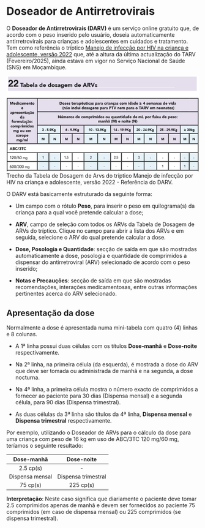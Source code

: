 # Doseador de Antirretrovirais

O **Doseador de Antirretrovirais (DARV)** é um serviço online gratuito que, de acordo com o peso inserido pelo usuário, doseia automaticamente antirretrovirais para crianças e adolescentes em cuidados e tratamento. Tem como referência o tríptico [Manejo de infecção por HIV na criança e adolescente, versão 2022](bibliografia/triptico-manejo-de-infeccao-por-hiv-na-crianca-e-adolescente-versao-2022.pdf) que, até a altura da última actualização do TARV (Fevereiro/2025), ainda estava em vigor no Serviço Nacional de Saúde (SNS) em Moçambique.

![Trecho da Tabela de Dosagem de Arvs do tríptico Manejo de infecção por HIV na criança e adolescente, versão 2022.](imagens/tabela-de-dosagem-de-arvs.png)
Trecho da Tabela de Dosagem de Arvs do tríptico Manejo de infecção por HIV na criança e adolescente, versão 2022 - Referência do DARV.

O DARV está basicamente estruturado da seguinte forma:

* Um campo com o rótulo **Peso**, para inserir o peso em quilograma(s) da criança para a qual você pretende calcular a dose;

* **ARV**, campo de seleção com todos os ARVs da Tabela de Dosagem de ARVs do tríptico. Clique no campo para abrir a lista dos ARVs e em seguida, selecione o ARV do qual pretende calcular a dose.

* **Dose, Posologia e Quantidade**: secção de saída em que são mostradas automaticamente a dose, posologia e quantidade de comprimidos a dispensar do antirretroviral (ARV) selecionado de acordo com o peso inserido;

* **Notas e Precauções**: secção de saída em que são mostradas recomendações, interações medicamentosas, entre outras informações pertinentes acerca do ARV selecionado.

## Apresentação da dose

Normalmente a dose é apresentada numa mini-tabela com quatro (4) linhas e 8 colunas.

* A 1ª linha possui duas células com os títulos **Dose-manhã** e **Dose-noite** respectivamente.

* Na 2ª linha, na primeira célula (da esquerda), é mostrada a dose do ARV que deve ser tomada ou administrada de manhã e na segunda, a dose nocturna.

* Na 4ª linha, a primeira célula mostra o número exacto de comprimidos a fornecer ao paciente para 30 dias (Dispensa mensal) e a segunda célula, para 90 dias (Dispensa trimestral).

* As duas células da 3ª linha são títulos da 4ª linha, **Dispensa mensal** e **Dispensa trimestral** respectivamente.

Por exemplo, utilizando o Doseador de ARVs para o cálculo da dose para uma criança com peso de 16 kg em uso de ABC/3TC 120 mg/60 mg, teríamos o seguinte resultado:

|Dose-manhã|Dose-noite|
|:--:|:--:|
|2.5 cp(s)| - |
|Dispensa mensal|Dispensa trimestral|
|75 cp(s)|225 cp(s)|

**Interpretação**: Neste caso significa que diariamente o paciente deve tomar 2.5 comprimidos apenas de manhã e devem ser fornecidos ao paciente 75 comprimidos (em caso de dispensa mensal) ou 225 comprimidos (se dispensa trimestral).
